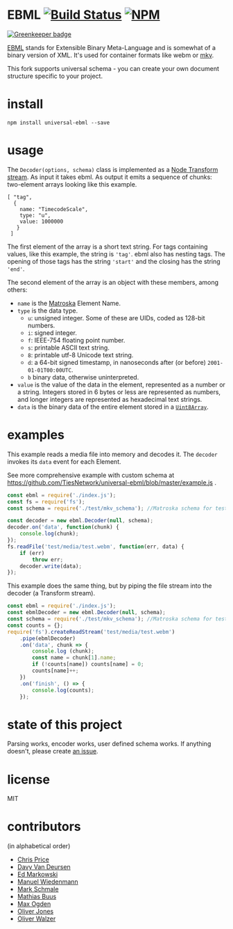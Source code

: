 # EBML [![Build Status](https://travis-ci.org/themasch/node-ebml.png?branch=master)](https://travis-ci.org/themasch/node-ebml) [![NPM](https://nodei.co/npm/ebml.png?compact=true)](https://www.npmjs.com/package/ebml)

[![Greenkeeper badge](https://badges.greenkeeper.io/themasch/node-ebml.svg)](https://greenkeeper.io/)

[EBML](http://ebml.sourceforge.net/) stands for Extensible Binary Meta-Language
and is somewhat of a binary version of XML.
It's used for container formats like webm or [mkv](http://www.matroska.org/technical/specs/index.html).

This fork supports universal schema - you can create your own document structure specific to your project.

# install

```
npm install universal-ebml --save
```

# usage

The `Decoder(options, schema)` class is implemented as a [Node Transform stream](https://nodejs.org/api/stream.html#stream_class_stream_transform). As input it takes ebml. As output it emits a sequence of chunks: two-element arrays looking like this example.

```
[ "tag",
  { 
    name: "TimecodeScale",
    type: "u",
    value: 1000000 
   } 
 ]
```

The first element of the array is a short text string. For tags containing values, like this example, the string is `'tag'`. 
ebml also has nesting tags. The opening of those tags has the string `'start'` and the 
closing has the string `'end'`.

The second element of the array is an object with these members, among others:

* `name` is the [Matroska](https://matroska.org/technical/specs/index.html) Element Name. 
* `type` is the data type.
  * `u`: unsigned integer. Some of these are UIDs, coded as 128-bit numbers.
  * `i`: signed integer.
  * `f`: IEEE-754 floating point number.
  * `s`: printable ASCII text string.
  * `8`: printable utf-8 Unicode text string.
  * `d`: a 64-bit signed timestamp, in nanoseconds after (or before) `2001-01-01T00:00UTC`.
  * `b` binary data, otherwise uninterpreted.
* `value` is the value of the data in the element, represented as a number or a string.
Integers stored in 6 bytes or less are represented as numbers, and longer integers are represented as hexadecimal text strings.
* `data` is the binary data of the entire element stored in a [`Uint8Array`](https://developer.mozilla.org/en-US/docs/Web/JavaScript/Reference/Global_Objects/Uint8Array).

# examples

This example reads a media file into memory and decodes it. The `decoder`
invokes its `data` event for each Element.

See more comprehensive example with custom schema at https://github.com/TiesNetwork/universal-ebml/blob/master/example.js .

```js
const ebml = require('./index.js');
const fs = require('fs');
const schema = require('./test/mkv_schema'); //Matroska schema for tests

const decoder = new ebml.Decoder(null, schema);
decoder.on('data', function(chunk) {
    console.log(chunk);
});
fs.readFile('test/media/test.webm', function(err, data) {
    if (err)
        throw err;
    decoder.write(data);
});
```

This example does the same thing, but by piping the file stream into the decoder (a Transform stream).

```js
const ebml = require('./index.js');
const ebmlDecoder = new ebml.Decoder(null, schema);
const schema = require('./test/mkv_schema'); //Matroska schema for tests
const counts = {};
require('fs').createReadStream('test/media/test.webm')
    .pipe(ebmlDecoder)
    .on('data', chunk => {
        console.log (chunk);
        const name = chunk[1].name;
        if (!counts[name]) counts[name] = 0;
        counts[name]++;
    })
    .on('finish', () => {
        console.log(counts);
    });
``` 

# state of this project

Parsing works, encoder works, user defined schema works. If anything doesn't, please create [an issue](https://github.com/themasch/node-ebml/issues/new).

# license

MIT

# contributors

(in alphabetical order)

* [Chris Price](https://github.com/chrisprice)
* [Davy Van Deursen](https://github.com/dvdeurse)
* [Ed Markowski](https://github.com/siphontv)
* [Manuel Wiedenmann](https://github.com/fsmanuel)
* [Mark Schmale](https://github.com/themasch)
* [Mathias Buus](https://github.com/mafintosh)
* [Max Ogden](https://github.com/maxogden)
* [Oliver Jones](https://github.com/OllieJones)
* [Oliver Walzer](https://github.com/owcd)
